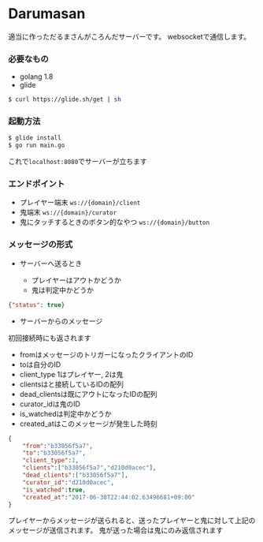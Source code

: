 # Darumasan

適当に作っただるまさんがころんだサーバーです。
websocketで通信します。

### 必要なもの
* golang 1.8
* glide
```sh
$ curl https://glide.sh/get | sh
```

### 起動方法
```sh
$ glide install
$ go run main.go
```
これで`localhost:8080`でサーバーが立ちます

### エンドポイント

* プレイヤー端末 `ws://{domain}/client`
* 鬼端末 `ws://{domain}/curator`
* 鬼にタッチするときのボタン的なやつ `ws://{domain}/button`

### メッセージの形式

* サーバーへ送るとき

  + プレイヤーはアウトかどうか
  + 鬼は判定中かどうか
```json
{"status": true}
```

* サーバーからのメッセージ

初回接続時にも返されます
* fromはメッセージのトリガーになったクライアントのID
* toは自分のID
* client_type 1はプレイヤー, 2は鬼
* clientsはと接続しているIDの配列
* dead_clientsは既にアウトになったIDの配列
* curator_idは鬼のID
* is_watchedは判定中かどうか
* created_atはこのメッセージが発生した時刻
```json
{
    "from":"b33056f5a7",
    "to":"b33056f5a7",
    "client_type":1,
    "clients":["b33056f5a7","d210d0acec"],
    "dead_clients":["b33056f5a7"],
    "curator_id":"d210d0acec",
    "is_watched":true,
    "created_at":"2017-06-30T22:44:02.63496681+09:00"
}
```

プレイヤーからメッセージが送られると、送ったプレイヤーと鬼に対して上記のメッセージが送信されます。
鬼が送った場合は鬼にのみ返信されます
